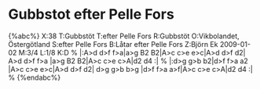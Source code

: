 # Gubbstot efter Pelle Fors

{%abc%}
X:38
T:Gubbstöt
T:efter Pelle Fors
R:Gubbstöt
O:Vikbolandet, Östergötland
S:efter Pelle Fors
B:Låtar efter Pelle Fors
Z:Björn Ek 2009-01-02
M:3/4
L:1/8
K:D
%
|:A>d d>f f>a|a>g B2 B2|A>c c>e e>c|A>d d>f d2|
A>d d>f f>a  |a>g B2 B2|A>c c>e c>A|d2 d4    :|
%
|:d>g g>b b2|d>f f>a a2 |A>c c>e e>c|A>d d>f d2|
d>g g>b b>g |d>f f>a a>f|A>c c>e c>A|d2 d4    :|
%
{%endabc%}

